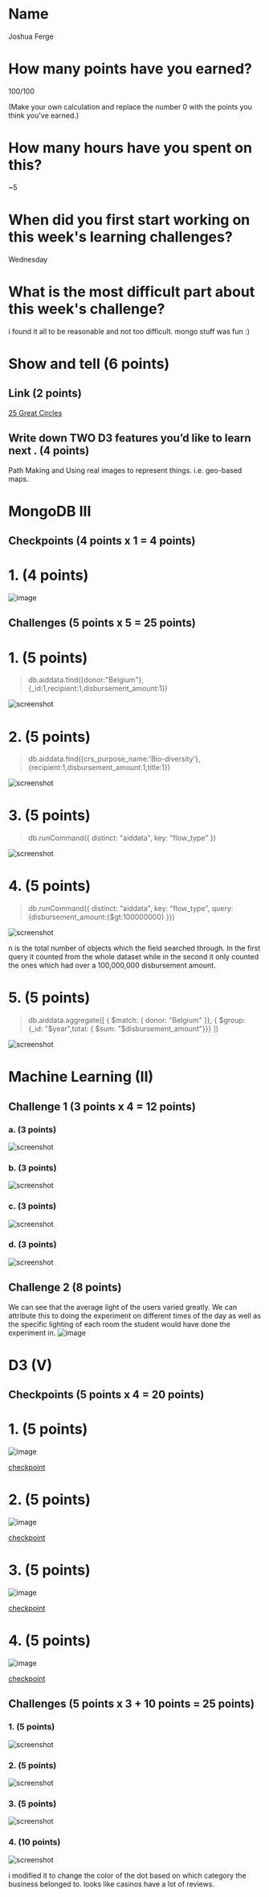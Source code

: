 # Name

Joshua Ferge

# How many points have you earned?

100/100

(Make your own calculation and replace the number 0 with the points you think you've earned.)

# How many hours have you spent on this?

~5

# When did you first start working on this week's learning challenges?

Wednesday

# What is the most difficult part about this week's challenge?

i found it all to be reasonable and not too difficult. mongo stuff was fun :)

# Show and tell (6 points)

## Link (2 points)

[25 Great Circles](http://tributary.io/inlet/5262684)

## Write down TWO D3 features you’d like to learn next . (4 points)

Path Making and Using real images to represent things. i.e. geo-based maps.

# MongoDB III

## Checkpoints (4 points x 1 = 4 points)

# 1. (4 points)

![image](mck1.png?raw=true)

## Challenges (5 points x 5 = 25 points)

# 1. (5 points)

> db.aiddata.find({donor:"Belgium"},{_id:1,recipient:1,disbursement_amount:1})

![screenshot](mch1.png?raw=true)

# 2. (5 points)

> db.aiddata.find({crs_purpose_name:'Bio-diversity'},{recipient:1,disbursement_amount:1,title:1})

![screenshot](mch2.png?raw=true)

# 3. (5 points)

> db.runCommand({ distinct: "aiddata", key: "flow_type" })

![screenshot](mch3.png?raw=true)

# 4. (5 points)

> db.runCommand({ distinct: "aiddata", key: "flow_type", query: {disbursement_amount:{$gt:100000000} }})

![screenshot](mch4.png?raw=true)

n is the total number of objects which the field searched through. In the first query it counted from the whole dataset while in the second it only counted the ones which had over a 100,000,000 disbursement amount.

# 5. (5 points)

> db.aiddata.aggregate([ { $match: { donor: "Belgium" }}, { $group: {_id: "$year",total: { $sum: "$disbursement_amount"}}} ])

![screenshot](mch5.png?raw=true)

# Machine Learning (II)

## Challenge 1 (3 points x 4 = 12 points)

### a. (3 points)

![screenshot](mlch1a.png?raw=true)

### b. (3 points)

![screenshot](mlch1b.png?raw=true)

### c. (3 points) 

![screenshot](mlch1c.png?raw=true)

### d. (3 points) 

![screenshot](mlch1d.png?raw=true)

## Challenge 2 (8 points)

We can see that the average light of the users varied greatly. We can attribute this to doing the experiment on different times of the day as well as the specific lighting of each room the student would have done the experiment in. 
![image](d3learn1.png?raw=true)

# D3 (V)

## Checkpoints (5 points x 4 = 20 points)

# 1. (5 points)

![image](d3check1.png?raw=true)

[checkpoint](d3check1.html)

# 2. (5 points)

![image](d3check2.png?raw=true)

[checkpoint](d3check2.html)

# 3. (5 points)

![image](d3check3.png?raw=true)

[checkpoint](d3check3.html)

# 4. (5 points)

![image](d3check4.png?raw=true)

[checkpoint](d3check4.html)

## Challenges 	(5 points x 3 + 10 points = 25 points)

### 1. (5 points)

![screenshot](d3chal1.png?raw=true)

### 2. (5 points)

![screenshot](d3chal2.png?raw=true)

### 3. (5 points)

![screenshot](d3chal3.png?raw=true)

### 4. (10 points)

![screenshot](d3chal4.png?raw=true)

i modified it to change the color of the dot based on which category the business belonged to. looks like casinos have a lot of reviews.

